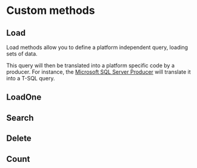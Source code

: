 # Custom methods

## Load

Load methods allow you to define a platform independent query, loading sets of data.

This query will then be translated into a platform specific code by a producer. For instance, the [Microsoft SQL Server Producer](../code-generators/microsoft_sql_server_code_generator.md) will translate it into a T-SQL query.


## LoadOne

## Search

## Delete

## Count

## 